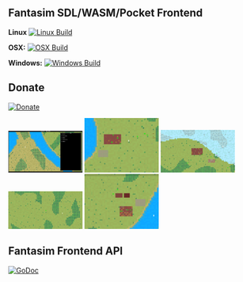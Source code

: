 ## Fantasim SDL/WASM/Pocket Frontend

**Linux** [![Linux Build](https://build.snapcraft.io/badge/andreas-jonsson/fantasim-pub.svg)](https://build.snapcraft.io/user/andreas-jonsson/fantasim-pub)

**OSX:** [![OSX Build](https://travis-ci.org/andreas-jonsson/fantasim-pub.svg?branch=master)](https://travis-ci.org/andreas-jonsson/fantasim-pub)

**Windows:** [![Windows Build](https://ci.appveyor.com/api/projects/status/6j506u0w1quelt0g?svg=true)](https://ci.appveyor.com/project/andreas-jonsson/fantasim-pub)

## Donate

[![Donate](https://img.shields.io/badge/donate-itch.io-red.svg)](https://phix.itch.io/fantasim/purchase)

<img src="https://raw.githubusercontent.com/andreas-jonsson/fantasim-pub/master/assets/screenshots/screen0.png" width="150"> <img src="https://raw.githubusercontent.com/andreas-jonsson/fantasim-pub/master/assets/screenshots/screen1.gif" width="150"> <img src="https://raw.githubusercontent.com/andreas-jonsson/fantasim-pub/master/assets/screenshots/screen2.gif" width="150"> <img src="https://raw.githubusercontent.com/andreas-jonsson/fantasim-pub/master/assets/screenshots/screen3.gif" width="150"> <img src="https://raw.githubusercontent.com/andreas-jonsson/fantasim-pub/master/assets/screenshots/screen4.gif" width="150">

## Fantasim Frontend API

[![GoDoc](https://img.shields.io/badge/doc-GoDoc-blue.svg)](https://godoc.org/github.com/andreas-jonsson/fantasim-pub/api)
